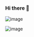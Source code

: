 ### Hi there 👋

<!--
**operagxoksana/operagxoksana** is a ✨ _special_ ✨ repository because its `README.md` (this file) appears on your GitHub profile.

Here are some ideas to get you started:

- 🔭 I’m currently working on ...
- 🌱 I’m currently learning ...
- 👯 I’m looking to collaborate on ...
- 🤔 I’m looking for help with ...
- 💬 Ask me about ...
- 📫 How to reach me: ...
- 😄 Pronouns: ...
- ⚡ Fun fact: ...
-->

![image](https://user-images.githubusercontent.com/122114536/211309957-cad027ad-1a99-4974-a460-2d8797ac239c.png)

![image](https://user-images.githubusercontent.com/122114536/211832480-9ed5b5af-f36a-4a6f-95b7-cd5bba315fd2.png)


